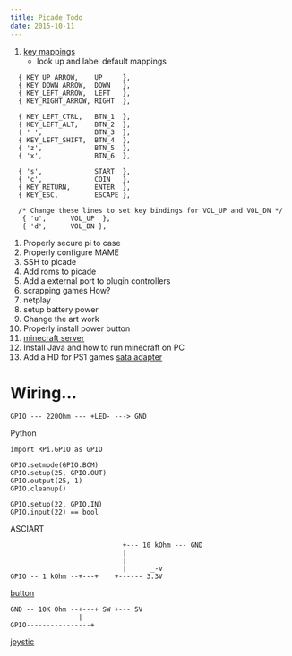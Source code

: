 ```yaml
---
title: Picade Todo
date: 2015-10-11
---
```


1. [key mappings](http://forums.pimoroni.com/t/picade-pcb-emulator-key-mapping/922)
   - look up and label default mappings

```
  { KEY_UP_ARROW,    UP     },
  { KEY_DOWN_ARROW,  DOWN   },
  { KEY_LEFT_ARROW,  LEFT   },
  { KEY_RIGHT_ARROW, RIGHT  },

  { KEY_LEFT_CTRL,   BTN_1  },
  { KEY_LEFT_ALT,    BTN_2  },
  { ' ',             BTN_3  },
  { KEY_LEFT_SHIFT,  BTN_4  },
  { 'z',             BTN_5  },
  { 'x',             BTN_6  },

  { 's',             START  },
  { 'c',             COIN   },
  { KEY_RETURN,      ENTER  },
  { KEY_ESC,         ESCAPE },

  /* Change these lines to set key bindings for VOL_UP and VOL_DN */
   { 'u',      VOL_UP  },
   { 'd',      VOL_DN },
```

1. Properly secure pi to case
2. Properly configure MAME
3. SSH to picade
4. Add roms to picade
3. Add a external port to plugin controllers
5. scrapping games How?
6. netplay
7. setup battery power
7. Change the art work
8. Properly install power button
9. [minecraft server](http://picraftbukkit.webs.com/pi-minecraft-server-how-to)
10. Install Java and how to run minecraft on PC
11. Add a HD for PS1 games [sata adapter](https://shop.pimoroni.com/products/sata-hard-drive-to-usb-adapter)


# Wiring...

```
GPIO --- 220Ohm --- +LED- ---> GND
```

Python

```
import RPi.GPIO as GPIO

GPIO.setmode(GPIO.BCM)
GPIO.setup(25, GPIO.OUT)
GPIO.output(25, 1)
GPIO.cleanup()

GPIO.setup(22, GPIO.IN)
GPIO.input(22) == bool
```

ASCIART

```
                            +--- 10 kOhm --- GND
                            |
                            |
                            |      _-v
GPIO -- 1 kOhm --+---+    +------ 3.3V
```

[button](https://www.arduino.cc/en/Tutorial/Button)

```
GND -- 10K Ohm --+---+ SW +--- 5V
			     |
GPIO----------------+
```

[joystic](https://www.arduino.cc/en/Tutorial/JoyStick)


